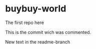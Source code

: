 # buybuy-world
The first repo here


This is the commit wich was commented.

New text in the readme-branch
